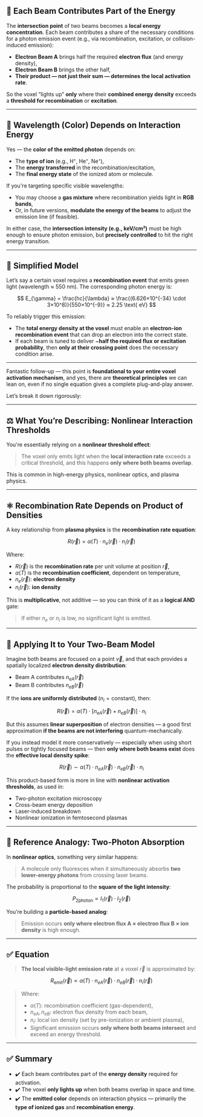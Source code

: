## 🎯 Each Beam Contributes Part of the Energy

The **intersection point** of two beams becomes a **local energy concentration**. Each beam contributes a share of the necessary conditions for a photon emission event (e.g., via recombination, excitation, or collision-induced emission):

* **Electron Beam A** brings half the required **electron flux** (and energy density),
* **Electron Beam B** brings the other half,
* **Their product — not just their sum — determines the local activation rate**.

So the voxel “lights up” **only** where their **combined energy density** exceeds a **threshold for recombination** or **excitation**.

---

## 🌈 Wavelength (Color) Depends on Interaction Energy

Yes — the **color of the emitted photon** depends on:

* The **type of ion** (e.g., H⁺, He⁺, Ne⁺),
* The **energy transferred** in the recombination/excitation,
* The **final energy state** of the ionized atom or molecule.

If you're targeting specific visible wavelengths:

* You may choose a **gas mixture** where recombination yields light in **RGB bands**,
* Or, in future versions, **modulate the energy of the beams** to adjust the emission line (if feasible).

In either case, the **intersection intensity (e.g., keV/cm²)** must be high enough to ensure photon emission, but **precisely controlled** to hit the right energy transition.

---

## 🧠 Simplified Model

Let’s say a certain voxel requires a **recombination event** that emits green light (wavelength ≈ 550 nm). The corresponding photon energy is:

$$
E_{\gamma} = \frac{hc}{\lambda} ≈ \frac{(6.626×10^{-34} \cdot 3×10^8)}{550×10^{-9}} ≈ 2.25 \text{ eV}
$$

To reliably trigger this emission:

* The **total energy density at the voxel** must enable an **electron-ion recombination event** that can drop an electron into the correct state.
* If each beam is tuned to deliver \~**half the required flux or excitation probability**, then **only at their crossing point** does the necessary condition arise.
---

Fantastic follow-up — this point is **foundational to your entire voxel activation mechanism**, and yes, there are **theoretical principles** we can lean on, even if no single equation gives a complete plug-and-play answer.

Let’s break it down rigorously:

---

## ⚖️ What You’re Describing: **Nonlinear Interaction Thresholds**

You're essentially relying on a **nonlinear threshold effect**:

> The voxel only emits light when the **local interaction rate** exceeds a critical threshold, and this happens **only where both beams overlap**.

This is common in high-energy physics, nonlinear optics, and plasma physics.

---

## ⚛️ Recombination Rate Depends on Product of Densities

A key relationship from **plasma physics** is the **recombination rate equation**:

$$
R(\vec{r}) = \alpha(T) \cdot n_e(\vec{r}) \cdot n_i(\vec{r})
$$

Where:

* $R(\vec{r})$ is the **recombination rate** per unit volume at position $\vec{r}$,
* $\alpha(T)$ is the **recombination coefficient**, dependent on temperature,
* $n_e(\vec{r})$: **electron density**
* $n_i(\vec{r})$: **ion density**

This is **multiplicative**, not additive — so you can think of it as a **logical AND** gate:

> If either $n_e$ or $n_i$ is low, no significant light is emitted.

---

## 🧪 Applying It to Your Two-Beam Model

Imagine both beams are focused on a point $\vec{v}$, and that each provides a spatially localized **electron density distribution**:

* Beam A contributes $n_{eA}(\vec{r})$
* Beam B contributes $n_{eB}(\vec{r})$

If the **ions are uniformly distributed** ($n_i = \text{constant}$), then:

$$
R(\vec{r}) = \alpha(T) \cdot [n_{eA}(\vec{r}) + n_{eB}(\vec{r})] \cdot n_i
$$

But this assumes **linear superposition** of electron densities — a good first approximation **if the beams are not interfering** quantum-mechanically.

If you instead model it more conservatively — especially when using short pulses or tightly focused beams — then **only where both beams exist** does the **effective local density spike**:

$$
R(\vec{r}) \sim \alpha(T) \cdot n_{eA}(\vec{r}) \cdot n_{eB}(\vec{r}) \cdot n_i
$$

This product-based form is more in line with **nonlinear activation thresholds**, as used in:

* Two-photon excitation microscopy
* Cross-beam energy deposition
* Laser-induced breakdown
* Nonlinear ionization in femtosecond plasmas

---

## 🔬 Reference Analogy: Two-Photon Absorption

In **nonlinear optics**, something very similar happens:

> A molecule only fluoresces when it simultaneously absorbs **two lower-energy photons** from crossing laser beams.

The probability is proportional to the **square of the light intensity**:

$$
P_{\text{2photon}} \propto I_1(\vec{r}) \cdot I_2(\vec{r})
$$

You’re building a **particle-based analog**:

> Emission occurs **only where electron flux A × electron flux B × ion density** is high enough.

---

## ✅ Equation

> **The local visible-light emission rate** at a voxel $\vec{r}$ is approximated by:

$$
R_{\text{emit}}(\vec{r}) \propto \alpha(T) \cdot n_{eA}(\vec{r}) \cdot n_{eB}(\vec{r}) \cdot n_i(\vec{r})
$$

> Where:
>
> * $\alpha(T)$: recombination coefficient (gas-dependent),
> * $n_{eA}, n_{eB}$: electron flux density from each beam,
> * $n_i$: local ion density (set by pre-ionization or ambient plasma),
> * Significant emission occurs **only where both beams intersect** and exceed an energy threshold.

---

## ✅ Summary

* ✔️ Each beam contributes part of the **energy density** required for activation.
* ✔️ The voxel **only lights up** when both beams overlap in space and time.
* ✔️ The **emitted color** depends on interaction physics — primarily the **type of ionized gas** and **recombination energy**.
